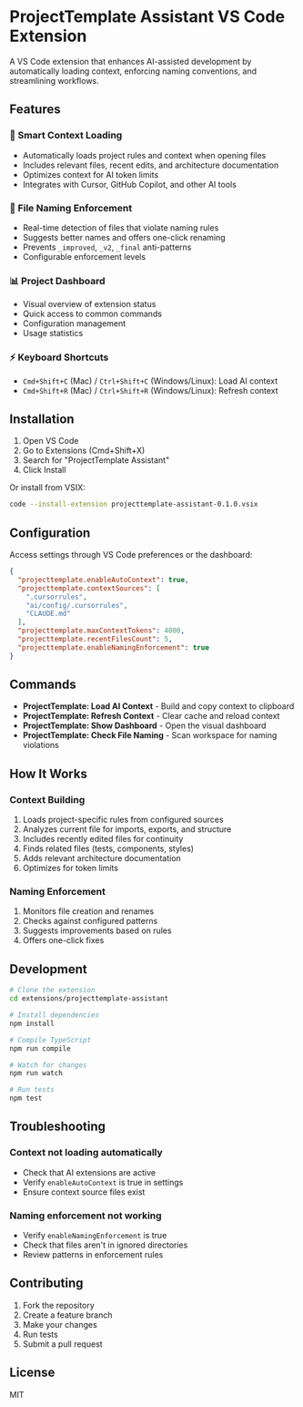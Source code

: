 # ProjectTemplate Assistant VS Code Extension

A VS Code extension that enhances AI-assisted development by automatically loading context, enforcing naming conventions, and streamlining workflows.

## Features

### 🤖 Smart Context Loading

- Automatically loads project rules and context when opening files
- Includes relevant files, recent edits, and architecture documentation
- Optimizes context for AI token limits
- Integrates with Cursor, GitHub Copilot, and other AI tools

### 📝 File Naming Enforcement

- Real-time detection of files that violate naming rules
- Suggests better names and offers one-click renaming
- Prevents `_improved`, `_v2`, `_final` anti-patterns
- Configurable enforcement levels

### 📊 Project Dashboard

- Visual overview of extension status
- Quick access to common commands
- Configuration management
- Usage statistics

### ⚡ Keyboard Shortcuts

- `Cmd+Shift+C` (Mac) / `Ctrl+Shift+C` (Windows/Linux): Load AI context
- `Cmd+Shift+R` (Mac) / `Ctrl+Shift+R` (Windows/Linux): Refresh context

## Installation

1. Open VS Code
2. Go to Extensions (Cmd+Shift+X)
3. Search for "ProjectTemplate Assistant"
4. Click Install

Or install from VSIX:

```bash
code --install-extension projecttemplate-assistant-0.1.0.vsix
```

## Configuration

Access settings through VS Code preferences or the dashboard:

```json
{
  "projecttemplate.enableAutoContext": true,
  "projecttemplate.contextSources": [
    ".cursorrules",
    "ai/config/.cursorrules",
    "CLAUDE.md"
  ],
  "projecttemplate.maxContextTokens": 4000,
  "projecttemplate.recentFilesCount": 5,
  "projecttemplate.enableNamingEnforcement": true
}
```

## Commands

- **ProjectTemplate: Load AI Context** - Build and copy context to clipboard
- **ProjectTemplate: Refresh Context** - Clear cache and reload context
- **ProjectTemplate: Show Dashboard** - Open the visual dashboard
- **ProjectTemplate: Check File Naming** - Scan workspace for naming violations

## How It Works

### Context Building

1. Loads project-specific rules from configured sources
2. Analyzes current file for imports, exports, and structure
3. Includes recently edited files for continuity
4. Finds related files (tests, components, styles)
5. Adds relevant architecture documentation
6. Optimizes for token limits

### Naming Enforcement

1. Monitors file creation and renames
2. Checks against configured patterns
3. Suggests improvements based on rules
4. Offers one-click fixes

## Development

```bash
# Clone the extension
cd extensions/projecttemplate-assistant

# Install dependencies
npm install

# Compile TypeScript
npm run compile

# Watch for changes
npm run watch

# Run tests
npm test
```

## Troubleshooting

### Context not loading automatically

- Check that AI extensions are active
- Verify `enableAutoContext` is true in settings
- Ensure context source files exist

### Naming enforcement not working

- Verify `enableNamingEnforcement` is true
- Check that files aren't in ignored directories
- Review patterns in enforcement rules

## Contributing

1. Fork the repository
2. Create a feature branch
3. Make your changes
4. Run tests
5. Submit a pull request

## License

MIT
